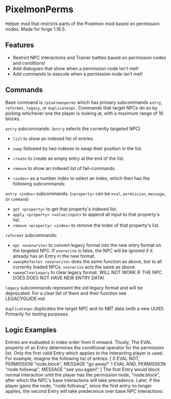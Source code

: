 # PixelmonPerms
Helper mod that restricts parts of the Pixelmon mod based on permission nodes. Made for forge 1.16.5.

## Features
* Restrict NPC interactions and Trainer battles based on permission nodes and conditions!
* Add dialogues that show when a permission node isn't met!
* Add commands to execute when a permission node isn't met!

## Commands
Base command is `/pixelmonperms` which has primary subcommands `entry`, `reformat`, `legacy`, or `duplicatenpc`.
Commands that target NPCs do so by picking whichever one the player is looking at, with a maximum range of 16 blocks.

`entry` subcommands:
(`entry` selects the currently targeted NPC)
* `list` to show an indexed list of entries.
* `swap` followed by two indexes to swap their position in the list.
* `create` to create an empty entry at the end of the list.
* `remove` to show an indexed list of fail-commands.

* `<index>` as a number index to select an index, which then has the following subcommands:

`entry <index>` subcommands:
(`<property>` can be `eval`, `permission`, `message`, or `command`)
* `get <property>` to get that property's indexed list.
* `apply <property> <value/input>` to append all input to that property's list.
* `remove <property> <index>` to remove the index of that property's list.

`reformat` subcommands:
* `npc <overwrite>` to convert legacy format into the new entry format on the targeted NPC. If `overwrite` is false, the NPC will be ignored if it already has an Entry in the new format.
* `sweepRefactor <overwrite>` does the same function as above, but to all currently loaded NPCs. `overwrite` acts the same as above.
* `sweepClearLegacy` to clear legacy format. WILL NOT WORK IF THE NPC DOES DOES NOT HAVE NEW ENTRY DATA!

`legacy` subcommands represent the old legacy format and will be deprecated. For a clear list of them and their function see LEGACYGUIDE.md.

`duplicatenpc` duplicates the target NPC and its NBT data (with a new UUID). Primarily for testing purposes.

## Logic Examples
Entries are evaluated in index order from 0 onward. Thusly, 
The EVAL property of an Entry determines the conditional operator for the permission list.
Only the first valid Entry which applies to the interacting player is used.
For example, imagine the following list of entries:
[
0 EVAL NOT, PERMISSION "node.block", MESSAGE "go away!"
1 EVAL AND, PERMISSION "node.followup", MESSAGE "see you again!"
]
The first Entry would block normal interaction until the player has the permission node, "node.block", after which the NPC's base interactions will take precedence.
Later, if the player gains the node, "node.followup", since the first entry no longer applies, the second Entry will take predecence over base NPC interactions.